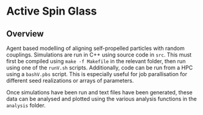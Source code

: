 # Active Spin Glass

## Overview
Agent based modelling of aligning self-propelled particles with random couplings. Simulations are run in C++ using source code in `src`. 
This must first be compiled using `make -f Makefile` in the relevant folder, then run using one of the `runV.sh` scripts. 
Additionally, code can be run from a HPC using a `bashV.pbs` script. This is especially useful for job parallisation for different seed realizations or arrays of parameters.

Once simulations have been run and text files have been generated, these data can be analysed and plotted using the various analysis functions in the `analysis` folder.
